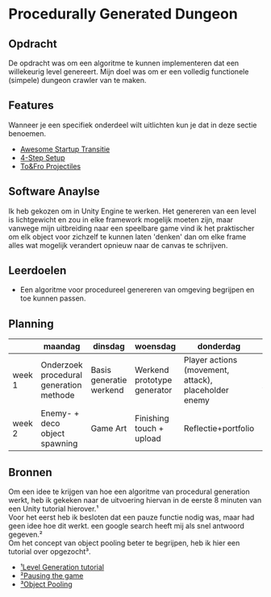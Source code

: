 # Procedurally Generated Dungeon

## Opdracht
De opdracht was om een algoritme te kunnen implementeren dat een willekeurig level genereert.
Mijn doel was om er een volledig functionele (simpele) dungeon crawler van te maken.

## Features
Wanneer je een specifiek onderdeel wilt uitlichten kun je dat in deze sectie benoemen.

- [Awesome Startup Transitie](https://github.com/Vychron/codebase/blob/master/Proefopdracht%201%20-%20Procedural%20Dungeon/UI%20%26%20Camera/TopDownCamera.cs)
- [4-Step Setup](https://github.com/Vychron/codebase/tree/master/Proefopdracht%201%20-%20Procedural%20Dungeon/Level)
- [To&Fro Projectiles](https://github.com/Vychron/codebase/blob/master/Proefopdracht%201%20-%20Procedural%20Dungeon/Player/Bullet.cs)

## Software Anaylse 
Ik heb gekozen om in Unity Engine te werken.
Het genereren van een level is lichtgewicht en zou in elke framework mogelijk moeten zijn, maar vanwege mijn uitbreiding naar een speelbare game vind ik het praktischer om elk object voor zichzelf te kunnen laten 'denken' dan om elke frame alles wat mogelijk verandert opnieuw naar de canvas te schrijven.

## Leerdoelen 
- Een algoritme voor procedureel genereren van omgeving begrijpen en toe kunnen passen.

## Planning 
| | maandag | dinsdag | woensdag | donderdag | vrijdag |
| --- | --- | --- | --- | --- | --- |
|week 1 |Onderzoek procedural generation methode|Basis generatie werkend|Werkend prototype generator|Player actions (movement, attack), placeholder enemy|Enemy AI|
|week 2 |Enemy- + deco object spawning|Game Art|Finishing touch + upload|Reflectie+portfolio|Portfolio|

## Bronnen
Om een idee te krijgen van hoe een algoritme van procedural generation werkt, heb ik gekeken naar de uitvoering hiervan in de eerste 8 minuten van een Unity tutorial hierover.¹<br>
Voor het eerst heb ik besloten dat een pauze functie nodig was, maar had geen idee hoe dit werkt. een google search heeft mij als snel antwoord gegeven.²<br>
Om het concept van object pooling beter te begrijpen, heb ik hier een tutorial over opgezocht³.

- [¹Level Generation tutorial](https://youtu.be/wnoLaui3uO4)
- [²Pausing the game](https://forum.unity.com/threads/pausing-a-game-without-settiing-timescale-to-0.55395/)
- [³Object Pooling](https://youtu.be/9-zDOJllPZ8)

